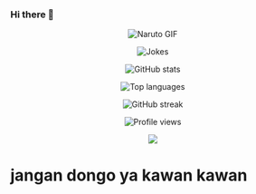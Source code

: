 ### Hi there 👋

<p align="center">
  <img src="https://media.giphy.com/media/EETZoyWldXgJ2/giphy.gif" alt="Naruto GIF">
</p>
<p align="center">
  <img src="https://readme-jokes.vercel.app/api?theme=tokyonight" alt="Jokes" />
</p>
<p align="center">
  <img src="https://github-readme-stats.vercel.app/api?username=dafaprasetya&show_icons=true&count_private=true" alt="GitHub stats" />
</p>
<p align="center">
  <img src="https://github-readme-stats.vercel.app/api/top-langs/?username=dafaprasetya&layout=compact&theme=tokyonight" alt="Top languages" />
</p>
<p align="center">
  <img src="https://streak-stats.demolab.com?user=dafaprasetya&theme=tokyonight&hide_border=true" alt="GitHub streak" />
</p>
<p align="center">
  <img src="https://komarev.com/ghpvc/?username=dafaprasetya&label=Profile%20views&color=0e75b6&style=flat" alt="Profile views" />
</p>
<p align="center">
  <img src="https://github-readme-stats.vercel.app/api/wakatime?username=dafaprasetya" />
</p>


# jangan dongo ya kawan kawan
<!--
**dafaprasetya/dafaprasetya** is a ✨ _special_ ✨ repository because its `README.md` (this file) appears on your GitHub profile.

Here are some ideas to get you started:

- 🔭 I’m currently working on ...
- 🌱 I’m currently learning ...
- 👯 I’m looking to collaborate on ...
- 🤔 I’m looking for help with ...
- 💬 Ask me about ...
- 📫 How to reach me: ...
- 😄 Pronouns: ...
- ⚡ Fun fact: ...
-->
